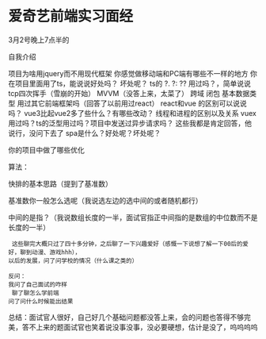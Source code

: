 
# 爱奇艺前端实习面经
3月2号晚上7点半的 

   

自我介绍

项目为啥用jquery而不用现代框架
你感觉做移动端和PC端有哪些不一样的地方
你在项目里面用了ts，能说说好处吗？
坏处呢？
ts的 ?. ?:  ?? 用过吗？，简单说说
tcp四次挥手（雪崩的开始）
MVVM（没答上来，太菜了）
跨域
闭包
基本数据类型
用过其它前端框架吗（回答了以前用过react）
react和vue 的区别可以说说吗？
vue3比起vue2多了些什么？有哪些改动？
线程和进程的区别以及关系
vuex用过吗？ts的泛型用过吗？项目中发送过异步请求吗？ 这些我都是肯定回答，他说行，没问下去了
spa是什么？好处呢？坏处呢？

你的项目中做了哪些优化

 
  算法： 

快排的基本思路（提到了基准数）

基准数你一般怎么选呢（我说选左边的选中间的或者随机都行）

中间的是指？（我说数组长度的一半，面试官指正中间指的是数组的中位数而不是长度的一半）

     这些聊完大概只过了四十多分钟，之后聊了一下兴趣爱好（感慨一下说想了解一下00后的爱好，聊到动漫、游戏hhh）， 
    以后的发展，问了问学校的情况（什么课之类的） 

    反问： 
    我问了自己面试的咋样 
     聊了聊怎么学前端 
    问了问什么时候能出结果 

 
 

  总结：面试官人很好，自己好几个基础问题都没答上来，会的问题也答得不够完美，答不上来的题面试官也笑着说没事没事，没必要硬想，估计是没了，呜呜呜呜

